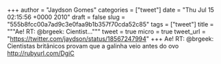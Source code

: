 
+++
author = "Jaydson Gomes"
categories = ["tweet"]
date = "Thu Jul 15 02:15:56 +0000 2010"
draft = false
slug = "555b8fcc00a7ad9c3e0faa9b1b357f70cda52c85"
tags = ["tweet"]
title = """Ae! RT: @brgeek: Cientist..."""
tweet = true
micro = true
tweet_url = "https://twitter.com/jaydson/status/18567247994"
+++
Ae! RT: @brgeek: Cientistas britânicos provam que a galinha veio antes do ovo http://rubyurl.com/DgiC
